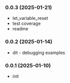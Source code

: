 ###  0.0.3  (2025-01-21)
- let_variable_reset
- test coverage
- readme

###  0.0.2  (2025-01-14)
- dit - debugging examples

###  0.0.1  (2025-01-10)
- init

